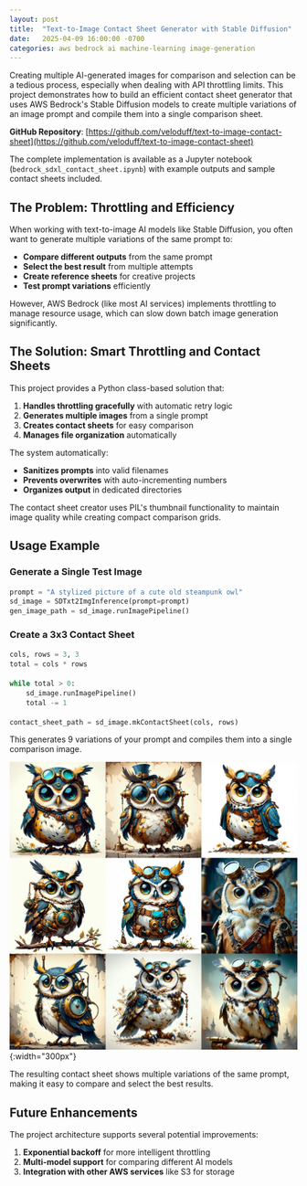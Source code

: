 ```yaml
---
layout: post
title:  "Text-to-Image Contact Sheet Generator with Stable Diffusion"
date:   2025-04-09 16:00:00 -0700
categories: aws bedrock ai machine-learning image-generation
---
```


Creating multiple AI-generated images for comparison and selection can be a tedious process, especially when dealing with API throttling limits. This project demonstrates how to build an efficient contact sheet generator that uses AWS Bedrock's Stable Diffusion models to create multiple variations of an image prompt and compile them into a single comparison sheet.

**GitHub Repository**: [https://github.com/veloduff/text-to-image-contact-sheet](https://github.com/veloduff/text-to-image-contact-sheet)

The complete implementation is available as a Jupyter notebook (`bedrock_sdxl_contact_sheet.ipynb`) with example outputs and sample contact sheets included.

## The Problem: Throttling and Efficiency

When working with text-to-image AI models like Stable Diffusion, you often want to generate multiple variations of the same prompt to:
- **Compare different outputs** from the same prompt
- **Select the best result** from multiple attempts
- **Create reference sheets** for creative projects
- **Test prompt variations** efficiently

However, AWS Bedrock (like most AI services) implements throttling to manage resource usage, which can slow down batch image generation significantly.

## The Solution: Smart Throttling and Contact Sheets

This project provides a Python class-based solution that:
1. **Handles throttling gracefully** with automatic retry logic
2. **Generates multiple images** from a single prompt
3. **Creates contact sheets** for easy comparison
4. **Manages file organization** automatically

The system automatically:
- **Sanitizes prompts** into valid filenames
- **Prevents overwrites** with auto-incrementing numbers
- **Organizes output** in dedicated directories

The contact sheet creator uses PIL's thumbnail functionality to maintain image quality while creating compact comparison grids.

## Usage Example

### Generate a Single Test Image
```python
prompt = "A stylized picture of a cute old steampunk owl"
sd_image = SDTxt2ImgInference(prompt=prompt)
gen_image_path = sd_image.runImagePipeline()
```

### Create a 3x3 Contact Sheet
```python
cols, rows = 3, 3
total = cols * rows

while total > 0:
    sd_image.runImagePipeline()
    total -= 1

contact_sheet_path = sd_image.mkContactSheet(cols, rows)
```

This generates 9 variations of your prompt and compiles them into a single comparison image.

![Contact Sheet Example](/assets/images/owls_contact_sheet.jpg){:width="300px"}

The resulting contact sheet shows multiple variations of the same prompt, making it easy to compare and select the best results.

## Future Enhancements

The project architecture supports several potential improvements:

1. **Exponential backoff** for more intelligent throttling
2. **Multi-model support** for comparing different AI models
5. **Integration with other AWS services** like S3 for storage
